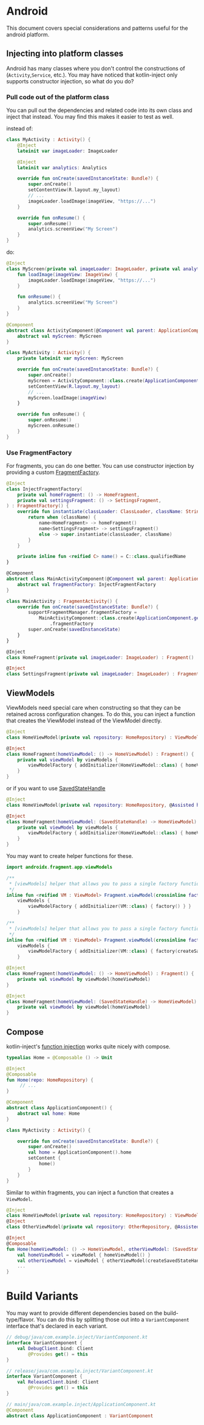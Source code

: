 # Android

This document covers special considerations and patterns useful for the android platform.

## Injecting into platform classes

Android has many classes where you don't control the constructions of (`Activity`,`Service`, etc.). You may have noticed
that kotlin-inject only supports constructor injection, so what do you do?

### Pull code out of the platform class

You can pull out the dependencies and related code into its own class and inject that instead. You may find this makes
it easier to test as well.

instead of:

```kotlin
class MyActivity : Activity() {
    @Inject
    lateinit var imageLoader: ImageLoader

    @Inject
    lateinit var analytics: Analytics

    override fun onCreate(savedInstanceState: Bundle?) {
        super.onCreate()
        setContentView(R.layout.my_layout)
        // ...
        imageLoader.loadImage(imageView, "https://...")
    }

    override fun onResume() {
        super.onResume()
        analytics.screenView("My Screen")
    }
}
```

do:

```kotlin
@Inject
class MyScreen(private val imageLoader: ImageLoader, private val analytics: Analytics) {
    fun loadImage(imageView: ImageView) {
        imageLoader.loadImage(imageView, "https://...")
    }

    fun onResume() {
        analytics.screenView("My Screen")
    }
}

@Component
abstract class ActivityComponent(@Component val parent: ApplicationComponent) {
    abstract val myScreen: MyScreen
}

class MyActivity : Activity() {
    private lateinit var myScreen: MyScreen

    override fun onCreate(savedInstanceState: Bundle?) {
        super.onCreate()
        myScreen = ActivityComponent::class.create(ApplicationComponent.getInstance(this)).myScreen
        setContentView(R.layout.my_layout)
        // ...
        myScreen.loadImage(imageView)
    }

    override fun onResume() {
        super.onResume()
        myScreen.onResume()
    }
}
```

### Use FragmentFactory

For fragments, you can do one better. You can use constructor injection by providing a
custom [FragmentFactory](https://developer.android.com/reference/androidx/fragment/app/FragmentFactory).

```kotlin
@Inject
class InjectFragmentFactory(
    private val homeFragment: () -> HomeFragment,
    private val settingsFragment: () -> SettingsFragment,
) : FragmentFactory() {
    override fun instantiate(classLoader: ClassLoader, className: String): Fragment {
        return when (className) {
            name<HomeFragment> -> homeFragment()
            name<SettingsFragment> -> settingsFragment()
            else -> super.instantiate(classLoader, className)
        }
    }

    private inline fun <reified C> name() = C::class.qualifiedName
}

@Component
abstract class MainActivityComponent(@Component val parent: ApplicationComponent) {
    abstract val fragmentFactory: InjectFragmentFactory
}

class MainActivity : FragmentActivity() {
    override fun onCreate(savedInstanceState: Bundle?) {
        supportFragmentManager.fragmentFactory =
            MainActivityComponent::class.create(ApplicationComponent.getInstance(this))
                .fragmentFactory
        super.onCreate(savedInstanceState)
    }
}

@Inject
class HomeFragment(private val imageLoader: ImageLoader) : Fragment()

@Inject
class SettingsFragment(private val imageLoader: ImageLoader) : Fragment()
```

## ViewModels

ViewModels need special care when constructing so that they can be retained across configuration changes. To do this,
you can inject a function that creates the ViewModel instead of the ViewModel directly.

```kotlin
@Inject
class HomeViewModel(private val repository: HomeRepository) : ViewModel()

@Inject
class HomeFragment(homeViewModel: () -> HomeViewModel) : Fragment() {
    private val viewModel by viewModels {
        viewModelFactory { addInitializer(HomeViewModel::class) { homeViewModel() } }
    }
}
```

or if you want to use [SavedStateHandle](https://developer.android.com/reference/androidx/lifecycle/SavedStateHandle)

```kotlin
@Inject
class HomeViewModel(private val repository: HomeRepository, @Assisted handle: SavedStateHandle) : ViewModel()

@Inject
class HomeFragment(homeViewModel: (SavedStateHandle) -> HomeViewModel) : Fragment() {
    private val viewModel by viewModels {
        viewModelFactory { addInitializer(HomeViewModel::class) { homeViewModel(createSavedStateHandle()) } }
    }
}
```

You may want to create helper functions for these.

```kotlin
import androidx.fragment.app.viewModels

/**
 * [viewModels] helper that allows you to pass a single factory function.
 */
inline fun <reified VM : ViewModel> Fragment.viewModel(crossinline factory: () -> VM): Lazy<VM> =
    viewModels {
        viewModelFactory { addInitializer(VM::class) { factory() } }
    }

/**
 * [viewModels] helper that allows you to pass a single factory function using a [SavedStateHandle].
 */
inline fun <reified VM : ViewModel> Fragment.viewModel(crossinline factory: (SavedStateHandle) -> VM): Lazy<VM> =
    viewModels {
        viewModelFactory { addInitializer(VM::class) { factory(createSavedStateHandle()) } }
    }

@Inject
class HomeFragment(homeViewModel: () -> HomeViewModel) : Fragment() {
    private val viewModel by viewModel(homeViewModel)
}

@Inject
class HomeFragment(homeViewModel: (SavedStateHandle) -> HomeViewModel) : Fragment() {
    private val viewModel by viewModel(homeViewModel)
}
```

## Compose

kotlin-inject's [function injection](../README.md#function-injection) works quite nicely with compose.

```kotlin
typealias Home = @Composable () -> Unit

@Inject
@Composable
fun Home(repo: HomeRepository) {
     // ...
}

@Component
abstract class ApplicationComponent() {
    abstract val home: Home
}

class MyActivity : Activity() {

    override fun onCreate(savedInstanceState: Bundle?) {
        super.onCreate()
        val home = ApplicationComponent().home
        setContent {
            home()
        }
    }
}
```

Similar to within fragments, you can inject a function that creates a `ViewModel`.

```kotlin
@Inject
class HomeViewModel(private val repository: HomeRepository) : ViewModel()
@Inject
class OtherViewModel(private val repository: OtherRepository, @Assisted handle: SavedStateHandle): ViewModel()

@Inject
@Composable
fun Home(homeViewModel: () -> HomeViewModel, otherViewModel: (SavedStateHandle) -> OtherViewModel) {
    val homeViewModel = viewModel { homeViewModel() }
    val otherViewModel = viewModel { otherViewModel(createSavedStateHandle()) }
    ...
}
```

# Build Variants

You may want to provide different dependencies based on the build-type/flavor. You can do this by splitting those out
into a `VariantComponent` interface that's declared in each variant.

```kotlin
// debug/java/com.example.inject/VariantComponent.kt
interface VariantComponent {
    val DebugClient.bind: Client
        @Provides get() = this
}

// release/java/com.example.inject/VariantComponent.kt
interface VariantComponent {
    val ReleaseClient.bind: Client
        @Provides get() = this
}

// main/java/com.example.inject/ApplicationComponent.kt
@Component
abstract class ApplicationComponent : VariantComponent
```
